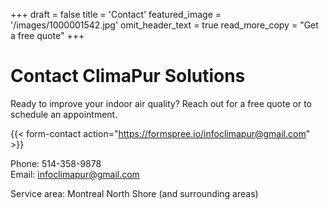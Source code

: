+++
draft = false
title = 'Contact'
featured_image = '/images/1000001542.jpg'
omit_header_text = true
read_more_copy = "Get a free quote"
+++

# Contact ClimaPur Solutions

Ready to improve your indoor air quality? Reach out for a free quote or to schedule an appointment.

{{< form-contact action="https://formspree.io/infoclimapur@gmail.com" >}}

Phone: 514-358-9878  
Email: infoclimapur@gmail.com  

Service area: Montreal North Shore (and surrounding areas)
